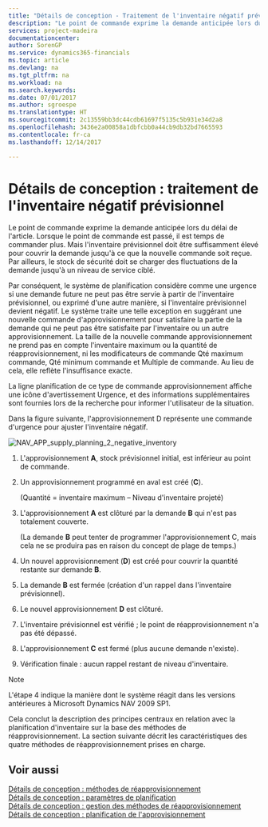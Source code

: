```yaml
---
title: "Détails de conception - Traitement de l'inventaire négatif prévisionnel | Microsoft Docs"
description: "Le point de commande exprime la demande anticipée lors du délai de l'article. Lorsque le point de commande est passé, il est temps de commander plus. Mais l'inventaire prévisionnel doit être suffisamment élevé pour couvrir la demande jusqu'à ce que la nouvelle commande soit reçue. Par ailleurs, le stock de sécurité doit se charger des fluctuations de la demande jusqu'à un niveau de service ciblé."
services: project-madeira
documentationcenter: 
author: SorenGP
ms.service: dynamics365-financials
ms.topic: article
ms.devlang: na
ms.tgt_pltfrm: na
ms.workload: na
ms.search.keywords: 
ms.date: 07/01/2017
ms.author: sgroespe
ms.translationtype: HT
ms.sourcegitcommit: 2c13559bb3dc44cdb61697f5135c5b931e34d2a8
ms.openlocfilehash: 3436e2a00858a1dbfcbb0a44cb9db32bd7665593
ms.contentlocale: fr-ca
ms.lasthandoff: 12/14/2017

---
```

# <a name="design-details-handling-projected-negative-inventory"></a>Détails de conception : traitement de l'inventaire négatif prévisionnel
Le point de commande exprime la demande anticipée lors du délai de l'article. Lorsque le point de commande est passé, il est temps de commander plus. Mais l'inventaire prévisionnel doit être suffisamment élevé pour couvrir la demande jusqu'à ce que la nouvelle commande soit reçue. Par ailleurs, le stock de sécurité doit se charger des fluctuations de la demande jusqu'à un niveau de service ciblé.  

 Par conséquent, le système de planification considère comme une urgence si une demande future ne peut pas être servie à partir de l'inventaire prévisionnel, ou exprimé d'une autre manière, si l'inventaire prévisionnel devient négatif. Le système traite une telle exception en suggérant une nouvelle commande d'approvisionnement pour satisfaire la partie de la demande qui ne peut pas être satisfaite par l'inventaire ou un autre approvisionnement. La taille de la nouvelle commande approvisionnement ne prend pas en compte l'inventaire maximum ou la quantité de réapprovisionnement, ni les modificateurs de commande Qté maximum commande, Qté minimum commande et Multiple de commande. Au lieu de cela, elle reflète l'insuffisance exacte.  

 La ligne planification de ce type de commande approvisionnement affiche une icône d'avertissement Urgence, et des informations supplémentaires sont fournies lors de la recherche pour informer l'utilisateur de la situation.  

 Dans la figure suivante, l'approvisionnement D représente une commande d'urgence pour ajuster l'inventaire négatif.  

 ![](media/nav_app_supply_planning_2_negative_inventory.png "NAV_APP_supply_planning_2_negative_inventory")  

1.  L'approvisionnement **A**, stock prévisionnel initial, est inférieur au point de commande.  

2.  Un approvisionnement programmé en aval est créé (**C**).  

     (Quantité = inventaire maximum – Niveau d'inventaire projeté)  

3.  L'approvisionnement **A** est clôturé par la demande **B** qui n'est pas totalement couverte.  

     (La demande **B** peut tenter de programmer l'approvisionnement C, mais cela ne se produira pas en raison du concept de plage de temps.)  

4.  Un nouvel approvisionnement (**D**) est créé pour couvrir la quantité restante sur demande **B**.  

5.  La demande **B** est fermée (création d'un rappel dans l'inventaire prévisionnel).  

6.  Le nouvel approvisionnement **D** est clôturé.  

7.  L'inventaire prévisionnel est vérifié ; le point de réapprovisionnement n'a pas été dépassé.  

8.  L'approvisionnement **C** est fermé (plus aucune demande n'existe).  

9. Vérification finale : aucun rappel restant de niveau d'inventaire.  

> [!NOTE]  
>  L'étape 4 indique la manière dont le système réagit dans les versions antérieures à Microsoft Dynamics NAV 2009 SP1.  

 Cela conclut la description des principes centraux en relation avec la planification d'inventaire sur la base des méthodes de réapprovisionnement. La section suivante décrit les caractéristiques des quatre méthodes de réapprovisionnement prises en charge.  

## <a name="see-also"></a>Voir aussi  
 [Détails de conception : méthodes de réapprovisionnement](design-details-reordering-policies.md)   
 [Détails de conception : paramètres de planification](design-details-planning-parameters.md)   
 [Détails de conception : gestion des méthodes de réapprovisionnement](design-details-handling-reordering-policies.md)   
 [Détails de conception : planification de l'approvisionnement](design-details-supply-planning.md)

